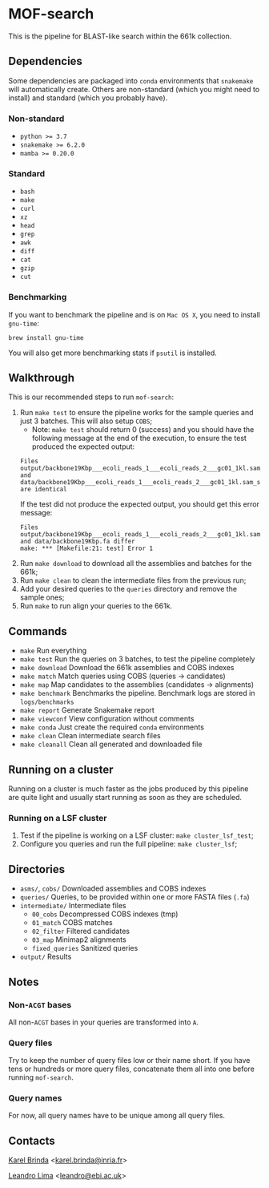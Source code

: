 # MOF-search

This is the pipeline for BLAST-like search within the 661k collection.


## Dependencies

Some dependencies are packaged into `conda` environments that `snakemake` will automatically create.
Others are non-standard (which you might need to install) and standard (which you probably have).


### Non-standard
* `python >= 3.7`
* `snakemake >= 6.2.0`
* `mamba >= 0.20.0`

### Standard
* `bash`
* `make`
* `curl`
* `xz`
* `head`
* `grep`
* `awk`
* `diff`
* `cat`
* `gzip`
* `cut`

### Benchmarking

If you want to benchmark the pipeline and is on `Mac OS X`, you need to install `gnu-time`:
```
brew install gnu-time
```

You will also get more benchmarking stats if `psutil` is installed.

## Walkthrough

This is our recommended steps to run `mof-search`:

1. Run `make test` to ensure the pipeline works for the sample queries and just 3 batches. This will also setup `COBS`;
    * Note: `make test` should return 0 (success) and you should have the following message at the end of the execution,
    to ensure the test produced the expected output:
    ```
    Files output/backbone19Kbp___ecoli_reads_1___ecoli_reads_2___gc01_1kl.sam_summary.xz and data/backbone19Kbp___ecoli_reads_1___ecoli_reads_2___gc01_1kl.sam_summary.xz are identical
    ```
    If the test did not produce the expected output, you should get this error message:
    ```
    Files output/backbone19Kbp___ecoli_reads_1___ecoli_reads_2___gc01_1kl.sam_summary.xz and data/backbone19Kbp.fa differ
    make: *** [Makefile:21: test] Error 1
    ```
2. Run `make download` to download all the assemblies and batches for the 661k;
3. Run `make clean` to clean the intermediate files from the previous run;
4. Add your desired queries to the `queries` directory and remove the sample ones;
5. Run `make` to run align your queries to the 661k.



## Commands

* `make`            Run everything
* `make test`       Run the queries on 3 batches, to test the pipeline completely
* `make download`   Download the 661k assemblies and COBS indexes
* `make match`      Match queries using COBS (queries -> candidates)
* `make map`        Map candidates to the assemblies (candidates -> alignments)
* `make benchmark`  Benchmarks the pipeline. Benchmark logs are stored in `logs/benchmarks`
* `make report`     Generate Snakemake report
* `make viewconf`   View configuration without comments
* `make conda`      Just create the required `conda` environments
* `make clean`      Clean intermediate search files
* `make cleanall`   Clean all generated and downloaded file

## Running on a cluster

Running on a cluster is much faster as the jobs produced by this pipeline are quite light and usually start running as
soon as they are scheduled.

### Running on a LSF cluster

1. Test if the pipeline is working on a LSF cluster: `make cluster_lsf_test`;
2. Configure you queries and run the full pipeline: `make cluster_lsf`;

## Directories

* `asms/`, `cobs/` Downloaded assemblies and COBS indexes
* `queries/` Queries, to be provided within one or more FASTA files (`.fa`)
* `intermediate/` Intermediate files
   * `00_cobs` Decompressed COBS indexes (tmp)
   * `01_match` COBS matches
   * `02_filter` Filtered candidates
   * `03_map` Minimap2 alignments
   * `fixed_queries` Sanitized queries
* `output/` Results



## Notes

### Non-`ACGT` bases

All non-`ACGT` bases in your queries are transformed into `A`.

### Query files

Try to keep the number of query files low or their name short.
If you have tens or hundreds or more query files, concatenate them all into one before running `mof-search`.

### Query names

For now, all query names have to be unique among all query files.



## Contacts

[Karel Brinda](http://karel-brinda.github.io) \<karel.brinda@inria.fr\>

[Leandro Lima](https://github.com/leoisl) \<leandro@ebi.ac.uk\>
